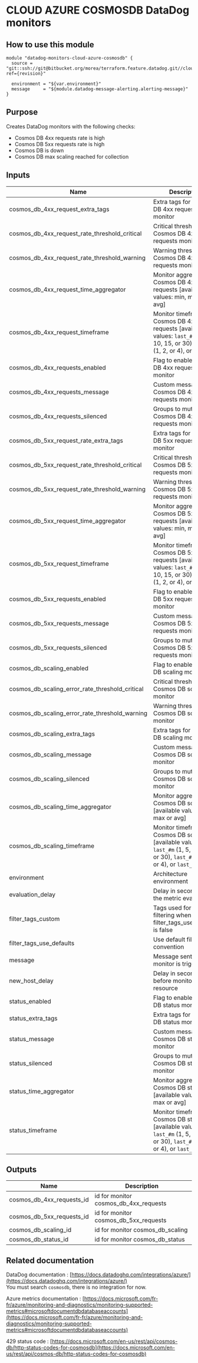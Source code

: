 # CLOUD AZURE COSMOSDB DataDog monitors

## How to use this module

```
module "datadog-monitors-cloud-azure-cosmosdb" {
  source = "git::ssh://git@bitbucket.org/morea/terraform.feature.datadog.git//cloud/azure/cosmosdb?ref={revision}"

  environment = "${var.environment}"
  message     = "${module.datadog-message-alerting.alerting-message}"
}

```

## Purpose

Creates DataDog monitors with the following checks:

- Cosmos DB 4xx requests rate is high
- Cosmos DB 5xx requests rate is high
- Cosmos DB is down
- Cosmos DB max scaling reached for collection

## Inputs

| Name | Description | Type | Default | Required |
|------|-------------|:----:|:-----:|:-----:|
| cosmos_db_4xx_request_extra_tags | Extra tags for Cosmos DB 4xx requests monitor | list | `[]` | no |
| cosmos_db_4xx_request_rate_threshold_critical | Critical threshold for Cosmos DB 4xx requests monitor | string | `80` | no |
| cosmos_db_4xx_request_rate_threshold_warning | Warning threshold for Cosmos DB 4xx requests monitor | string | `50` | no |
| cosmos_db_4xx_request_time_aggregator | Monitor aggregator for Cosmos DB 4xx requests [available values: min, max or avg] | string | `min` | no |
| cosmos_db_4xx_request_timeframe | Monitor timeframe for Cosmos DB 4xx requests [available values: `last_#m` (1, 5, 10, 15, or 30), `last_#h` (1, 2, or 4), or `last_1d`] | string | `last_5m` | no |
| cosmos_db_4xx_requests_enabled | Flag to enable Cosmos DB 4xx requests monitor | string | `true` | no |
| cosmos_db_4xx_requests_message | Custom message for Cosmos DB 4xx requests monitor | string | `` | no |
| cosmos_db_4xx_requests_silenced | Groups to mute for Cosmos DB 4xx requests monitor | map | `{}` | no |
| cosmos_db_5xx_request_rate_extra_tags | Extra tags for Cosmos DB 5xx requests monitor | list | `[]` | no |
| cosmos_db_5xx_request_rate_threshold_critical | Critical threshold for Cosmos DB 5xx requests monitor | string | `80` | no |
| cosmos_db_5xx_request_rate_threshold_warning | Warning threshold for Cosmos DB 5xx requests monitor | string | `50` | no |
| cosmos_db_5xx_request_time_aggregator | Monitor aggregator for Cosmos DB 5xx requests [available values: min, max or avg] | string | `min` | no |
| cosmos_db_5xx_request_timeframe | Monitor timeframe for Cosmos DB 5xx requests [available values: `last_#m` (1, 5, 10, 15, or 30), `last_#h` (1, 2, or 4), or `last_1d`] | string | `last_5m` | no |
| cosmos_db_5xx_requests_enabled | Flag to enable Cosmos DB 5xx requests monitor | string | `true` | no |
| cosmos_db_5xx_requests_message | Custom message for Cosmos DB 5xx requests monitor | string | `` | no |
| cosmos_db_5xx_requests_silenced | Groups to mute for Cosmos DB 5xx requests monitor | map | `{}` | no |
| cosmos_db_scaling_enabled | Flag to enable Cosmos DB scaling monitor | string | `true` | no |
| cosmos_db_scaling_error_rate_threshold_critical | Critical threshold for Cosmos DB scaling monitor | string | `10` | no |
| cosmos_db_scaling_error_rate_threshold_warning | Warning threshold for Cosmos DB scaling monitor | string | `5` | no |
| cosmos_db_scaling_extra_tags | Extra tags for Cosmos DB scaling monitor | list | `[]` | no |
| cosmos_db_scaling_message | Custom message for Cosmos DB scaling monitor | string | `` | no |
| cosmos_db_scaling_silenced | Groups to mute for Cosmos DB scaling monitor | map | `{}` | no |
| cosmos_db_scaling_time_aggregator | Monitor aggregator for Cosmos DB scaling [available values: min, max or avg] | string | `min` | no |
| cosmos_db_scaling_timeframe | Monitor timeframe for Cosmos DB scaling [available values: `last_#m` (1, 5, 10, 15, or 30), `last_#h` (1, 2, or 4), or `last_1d`] | string | `last_5m` | no |
| environment | Architecture environment | string | - | yes |
| evaluation_delay | Delay in seconds for the metric evaluation | string | `900` | no |
| filter_tags_custom | Tags used for custom filtering when filter_tags_use_defaults is false | string | `*` | no |
| filter_tags_use_defaults | Use default filter tags convention | string | `true` | no |
| message | Message sent when a monitor is triggered | string | - | yes |
| new_host_delay | Delay in seconds before monitor new resource | string | `300` | no |
| status_enabled | Flag to enable Cosmos DB status monitor | string | `true` | no |
| status_extra_tags | Extra tags for Cosmos DB status monitor | list | `[]` | no |
| status_message | Custom message for Cosmos DB status monitor | string | `` | no |
| status_silenced | Groups to mute for Cosmos DB status monitor | map | `{}` | no |
| status_time_aggregator | Monitor aggregator for Cosmos DB status [available values: min, max or avg] | string | `max` | no |
| status_timeframe | Monitor timeframe for Cosmos DB status [available values: `last_#m` (1, 5, 10, 15, or 30), `last_#h` (1, 2, or 4), or `last_1d`] | string | `last_5m` | no |

## Outputs

| Name | Description |
|------|-------------|
| cosmos_db_4xx_requests_id | id for monitor cosmos_db_4xx_requests |
| cosmos_db_5xx_requests_id | id for monitor cosmos_db_5xx_requests |
| cosmos_db_scaling_id | id for monitor cosmos_db_scaling |
| cosmos_db_status_id | id for monitor cosmos_db_status |

Related documentation
---------------------

DataDog documentation : [https://docs.datadoghq.com/integrations/azure/](https://docs.datadoghq.com/integrations/azure/)  
You must search `cosmosdb`, there is no integration for now.

Azure metrics documentation : [https://docs.microsoft.com/fr-fr/azure/monitoring-and-diagnostics/monitoring-supported-metrics#microsoftdocumentdbdatabaseaccounts](https://docs.microsoft.com/fr-fr/azure/monitoring-and-diagnostics/monitoring-supported-metrics#microsoftdocumentdbdatabaseaccounts)

429 status code : [https://docs.microsoft.com/en-us/rest/api/cosmos-db/http-status-codes-for-cosmosdb](https://docs.microsoft.com/en-us/rest/api/cosmos-db/http-status-codes-for-cosmosdb)
